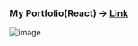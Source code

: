 ### My Portfolio(React) -> [Link](https://www.juni-official.com.)
![image](https://user-images.githubusercontent.com/38034518/130328286-cb591fca-cd68-47f1-9344-2bc6d49f146b.png)



